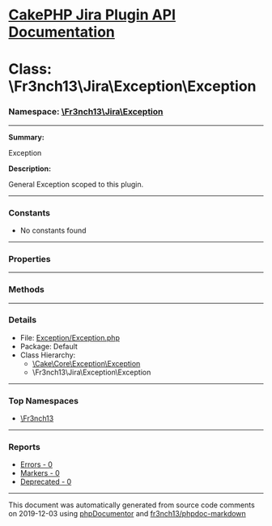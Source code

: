 # [CakePHP Jira Plugin API Documentation](../home.md)

# Class: \Fr3nch13\Jira\Exception\Exception
### Namespace: [\Fr3nch13\Jira\Exception](../namespaces/Fr3nch13.Jira.Exception.md)
---
**Summary:**

Exception

**Description:**

General Exception scoped to this plugin.

---
### Constants
* No constants found
---
### Properties
---
### Methods
---
### Details
* File: [Exception/Exception.php](../files/Exception.Exception.md)
* Package: Default
* Class Hierarchy: 
  * [\Cake\Core\Exception\Exception]()
  * \Fr3nch13\Jira\Exception\Exception


---

### Top Namespaces

* [\Fr3nch13](../namespaces/Fr3nch13.html.md)

---

### Reports
* [Errors - 0](../reports/errors.md)
* [Markers - 0](../reports/markers.md)
* [Deprecated - 0](../reports/deprecated.md)

---

This document was automatically generated from source code comments on 2019-12-03 using [phpDocumentor](http://www.phpdoc.org/) and [fr3nch13/phpdoc-markdown](https://github.com/fr3nch13/phpdoc-markdown)
